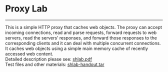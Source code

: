 # Proxy Lab
---
This is a simple HTTP proxy that caches web objects. The proxy can accept incoming connections, read and parse requests, 
forward requests to web servers, read the servers’ responses, and forward those responses to the corresponding clients 
and it can deal with multiple concurrent connections. It caches web objects using a simple main memory cache of recently 
accessed web content.    
Detailed description please see: [shlab.pdf](http://csapp.cs.cmu.edu/3e/proxylab.pdf)    
Test files and other materials: [shlab-handout.tar](http://csapp.cs.cmu.edu/3e/proxylab-handout.tar)
